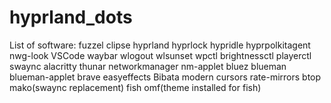 # hyprland_dots
List of software:
fuzzel
clipse
hyprland
hyprlock
hypridle
hyprpolkitagent
nwg-look
VSCode
waybar
wlogout
wlsunset
wpctl
brightnessctl
playerctl
swaync
alacritty
thunar
networkmanager
  nm-applet
bluez
blueman
  blueman-applet
brave
easyeffects
Bibata modern cursors
rate-mirrors
btop
mako(swaync replacement)
fish
  omf(theme installed for fish)
